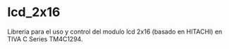 # lcd_2x16

Libreria para el uso y control del modulo lcd 2x16 (basado en HITACHI) en TIVA C Series TM4C1294.
